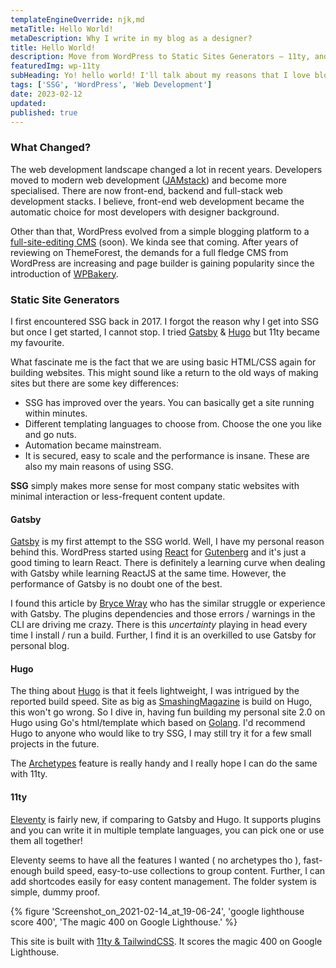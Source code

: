 ```yaml
---
templateEngineOverride: njk,md
metaTitle: Hello World!
metaDescription: Why I write in my blog as a designer?
title: Hello World!
description: Move from WordPress to Static Sites Generators — 11ty, and others.
featuredImg: wp-11ty
subHeading: Yo! hello world! I'll talk about my reasons that I love blogging in a static site generator as designer and ex-developer. let's get started...
tags: ['SSG', 'WordPress', 'Web Development']
date: 2023-02-12
updated:
published: true
---
```


<div class="col-start-3 col-end-9">

### What Changed?

The web development landscape changed a lot in recent years. Developers moved to modern web development ([JAMstack](https://jamstack.org/)) and become more specialised. There are now front-end, backend and full-stack web development stacks. I believe, front-end web development became the automatic choice for most developers with designer background.

Other than that, WordPress evolved from a simple blogging platform to a [full-site-editing CMS](https://fullsiteediting.com/) (soon). We kinda see that coming. After years of reviewing on ThemeForest, the demands for a full fledge CMS from WordPress are increasing and page builder is gaining popularity since the introduction of [WPBakery](https://codecanyon.net/item/visual-composer-page-builder-for-wordpress/242431).

### Static Site Generators

I first encountered SSG back in 2017. I forgot the reason why I get into SSG but once I get started, I cannot stop. I tried [Gatsby](https://www.gatsbyjs.com/) & [Hugo](https://gohugo.io/) but 11ty became my favourite.

What fascinate me is the fact that we are using basic HTML/CSS again for building websites. This might sound like a return to the old ways of making sites but there are some key differences:

- SSG has improved over the years. You can basically get a site running within minutes.
- Different templating languages to choose from. Choose the one you like and go nuts.
- Automation became mainstream.
- It is secured, easy to scale and the performance is insane. These are also my main reasons of using SSG.

**SSG** simply makes more sense for most company static websites with minimal interaction or less-frequent content update.

#### Gatsby

[Gatsby](https://www.gatsbyjs.com/) is my first attempt to the SSG world. Well, I have my personal reason behind this. WordPress started using [React](https://reactjs.org/) for [Gutenberg](https://wordpress.org/gutenberg/) and it's just a good timing to learn React. There is definitely a learning curve when dealing with Gatsby while learning ReactJS at the same time. However, the performance of Gatsby is no doubt one of the best.

I found this article by [Bryce Wray](https://brycewray.com/posts/2019/07/why-staying-with-hugo) who has the similar struggle or experience with Gatsby. The plugins dependencies and those errors / warnings in the CLI are driving me crazy. There is this _uncertainty_ playing in head every time I install / run a build. Further, I find it is an overkilled to use Gatsby for personal blog.

#### Hugo

The thing about [Hugo](https://gohugo.io/) is that it feels lightweight, I was intrigued by the reported build speed. Site as big as [SmashingMagazine](https://www.smashingmagazine.com/2019/05/switch-wordpress-hugo/) is build on Hugo, this won't go wrong. So I dive in, having fun building my personal site 2.0 on Hugo using Go's html/template which based on [Golang](https://golang.org/). I'd recommend Hugo to anyone who would like to try SSG, I may still try it for a few small projects in the future.

The [Archetypes](https://gohugo.io/content-management/archetypes/) feature is really handy and I really hope I can do the same with 11ty.

#### 11ty

[Eleventy](https://www.11ty.dev/) is fairly new, if comparing to Gatsby and Hugo. It supports plugins and you can write it in multiple template languages, you can pick one or use them all together!

Eleventy seems to have all the features I wanted ( no archetypes tho ), fast-enough build speed, easy-to-use collections to group content. Further, I can add shortcodes easily for easy content management. The folder system is simple, dummy proof.

</div>
<div class="col-start-2 col-end-10">
{% figure 'Screenshot_on_2021-02-14_at_19-06-24', 'google lighthouse score 400', 'The magic 400 on Google Lighthouse.' %}

</div>
<div class="col-start-3 col-end-9">

This site is built with [11ty & TailwindCSS](https://github.com/kailoon/kailoon.com). It scores the magic 400 on Google Lighthouse.

</div>
